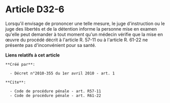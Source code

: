 # Article D32-6

Lorsqu'il envisage de prononcer une telle mesure, le juge d'instruction ou le juge des libertés et de la détention informe la
personne mise en examen qu'elle peut demander à tout moment qu'un médecin vérifie que la mise en œuvre du procédé décrit à
l'article R. 57-11 ou à l'article R. 61-22 ne présente pas d'inconvénient pour sa santé.

**Liens relatifs à cet article**

	**Créé par**:

	  - Décret n°2010-355 du 1er avril 2010 - art. 1

	**Cite**:

	  - Code de procédure pénale - art. R57-11
	  - Code de procédure pénale - art. R61-22
